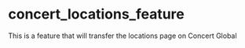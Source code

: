 concert_locations_feature
=========================

This is a feature that will transfer the locations page on Concert Global

